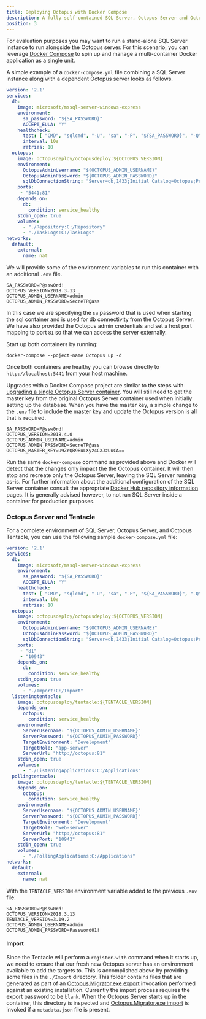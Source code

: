 ```yaml
---
title: Deploying Octopus with Docker Compose
description: A fully self-contained SQL Server, Octopus Server and Octopus Tentacle can be provisioned through Docker Compose
position: 3
---
```


For evaluation purposes you may want to run a stand-alone SQL Server instance to run alongside the Octopus server. For this scenario, you can leverage [Docker Compose](https://docs.docker.com/compose/overview/) to spin up and manage a multi-container Docker application as a single unit.

A simple example of a `docker-compose.yml` file combining a SQL Server instance along with a dependent Octopus server looks as follows.

```YAML
version: '2.1'
services:
  db:
    image: microsoft/mssql-server-windows-express
    environment:
      sa_password: "${SA_PASSWORD}"
      ACCEPT_EULA: "Y"
    healthcheck:
      test: [ "CMD", "sqlcmd", "-U", "sa", "-P", "${SA_PASSWORD}", "-Q", "select 1" ]
      interval: 10s
      retries: 10
  octopus:
    image: octopusdeploy/octopusdeploy:${OCTOPUS_VERSION}
    environment:
      OctopusAdminUsername: "${OCTOPUS_ADMIN_USERNAME}"
      OctopusAdminPassword: "${OCTOPUS_ADMIN_PASSWORD}"
      sqlDbConnectionString: "Server=db,1433;Initial Catalog=Octopus;Persist Security Info=False;User ID=sa;Password=${SA_PASSWORD};MultipleActiveResultSets=False;Connection Timeout=30;"
    ports:
     - "5441:81"
    depends_on:
      db:
        condition: service_healthy
    stdin_open: true
    volumes:
      - "./Repository:C:/Repository"
      - "./TaskLogs:C:/TaskLogs"
networks:
  default:
    external:
      name: nat
```

We will provide some of the environment variables to run this container with an additional `.env` file.

```
SA_PASSWORD=P@ssw0rd!
OCTOPUS_VERSION=2018.3.13
OCTOPUS_ADMIN_USERNAME=admin
OCTOPUS_ADMIN_PASSWORD=SecreTP@ass
```

In this case we are specifying the `sa` password that is used when starting the sql container and is used for db connectivity from the Octopus Server. We have also provided the Octopus admin credentials and set a host port mapping to port `81` so that we can access the server externally.

Start up both containers by running:

```
docker-compose --poject-name Octopus up -d
```

Once both containers are healthy you can browse directly to `http://localhost:5441` from your host machine.

Upgrades with a Docker Compose project are similar to the steps with [upgrading a single Octopus Server container](octopus-server-container.md). You will still need to get the master key from the original Octopus Server container used when initially setting up the database. When you have the master key, a simple change to the `.env` file to include the master key and update the Octopus version is all that is required.

```
SA_PASSWORD=P@ssw0rd!
OCTOPUS_VERSION=2018.4.0
OCTOPUS_ADMIN_USERNAME=admin
OCTOPUS_ADMIN_PASSWORD=SecreTP@ass
OCTOPUS_MASTER_KEY=U9ZrQR98uLXyz4CXJzUuCA==
```

Run the same `docker-compose` command as provided above and Docker will detect that the changes only impact the the Octopus container. It will then stop and recreate only the Octopus Server, leaving the SQL Server running as-is. For further information about the additional configuration of the SQL Server container consult the appropriate [Docker Hub repository information](https://hub.docker.com/r/microsoft/mssql-server-windows-express/) pages. It is generally advised however, to not run SQL Server inside a container for production purposes.

### Octopus Server and Tentacle
For a complete environment of SQL Server, Octopus Server, and Octopus Tentacle, you can use the following sample `docker-compose.yml` file:

```yml
version: '2.1'
services:
  db:
    image: microsoft/mssql-server-windows-express
    environment:
      sa_password: "${SA_PASSWORD}"
      ACCEPT_EULA: "Y"
    healthcheck:
      test: [ "CMD", "sqlcmd", "-U", "sa", "-P", "${SA_PASSWORD}", "-Q", "select 1" ]
      interval: 10s
      retries: 10
  octopus:
    image: octopusdeploy/octopusdeploy:${OCTOPUS_VERSION}
    environment:
      OctopusAdminUsername: "${OCTOPUS_ADMIN_USERNAME}"
      OctopusAdminPassword: "${OCTOPUS_ADMIN_PASSWORD}"
      sqlDbConnectionString: "Server=db,1433;Initial Catalog=Octopus;Persist Security Info=False;User ID=sa;Password=${SA_PASSWORD};MultipleActiveResultSets=False;Connection Timeout=30;"
    ports:
     - "81"
     - "10943"
    depends_on:
      db:
        condition: service_healthy
    stdin_open: true
    volumes:
      - "./Import:C:/Import"
  listeningtentacle:
    image: octopusdeploy/tentacle:${TENTACLE_VERSION}
    depends_on:
      octopus:
        condition: service_healthy
    environment:
      ServerUsername: "${OCTOPUS_ADMIN_USERNAME}"
      ServerPassword: "${OCTOPUS_ADMIN_PASSWORD}"
      TargetEnvironment: "Development"
      TargetRole: "app-server"
      ServerUrl: "http://octopus:81"
    stdin_open: true
    volumes:
      - "./ListeningApplications:C:/Applications"
  pollingtentacle:
    image: octopusdeploy/tentacle:${TENTACLE_VERSION}
    depends_on:
      octopus:
        condition: service_healthy
    environment:
      ServerUsername: "${OCTOPUS_ADMIN_USERNAME}"
      ServerPassword: "${OCTOPUS_ADMIN_PASSWORD}"
      TargetEnvironment: "Development"
      TargetRole: "web-server"
      ServerUrl: "http://octopus:81"
      ServerPort: "10943"
    stdin_open: true
    volumes:
      - "./PollingApplications:C:/Applications"
networks:
  default:
    external:
      name: nat
```

With the `TENTACLE_VERSION` environment variable added to the previous `.env` file:

```
SA_PASSWORD=P@ssw0rd!
OCTOPUS_VERSION=2018.3.13
TENTACLE_VERSION=3.19.2
OCTOPUS_ADMIN_USERNAME=admin
OCTOPUS_ADMIN_PASSWORD=Password01!
```

#### Import
Since the Tentacle will perform a `register-with` command when it starts up, we need to ensure that our fresh new Octopus server has an environment available to add the targets to. This is accomplished above by providing some files in the `./Import` directory. This folder contains files that are generated as part of an [Octopus.Migrator.exe export](docs/api-and-integration/octopus.migrator.exe-command-line/index.md) invocation performed against an existing installation. Currently the import process requires the export password to be `blank`. When the Octopus Server starts up in the container, this directory is inspected and [Octopus.Migrator.exe import](docs/api-and-integration/octopus.migrator.exe-command-line/migrator-import.md) is invoked if a `metadata.json` file is present.
